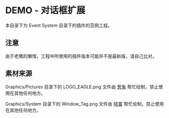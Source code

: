# DEMO - 对话框扩展

本目录下为 Event System 目录下的插件的范例工程。

## 注意

由于老鹰的懒惰，工程中所使用的插件版本可能并不是最新版，请自己比对。

## 素材来源

Graphics/Pictures 目录下的 LOGO_EAGLE.png 文件由 [葱兔](http://onira.lofter.com/) 帮忙绘制，禁止使用在其他任何地方。

Graphics/System 目录下的 Window_Tag.png 文件由 [晓寞](http://xiaomoxiaomoxiaomo.lofter.com/) 帮忙绘制，禁止使用在其他任何地方。
